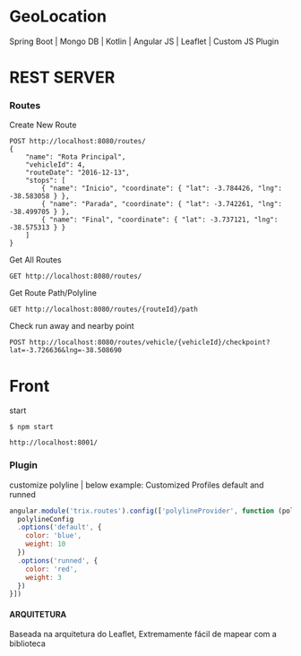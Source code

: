 # GeoLocation
Spring Boot | Mongo DB | Kotlin | Angular JS | Leaflet | Custom JS Plugin



# REST SERVER

### Routes
Create New Route
```http
POST http://localhost:8080/routes/
{
	"name": "Rota Principal",
	"vehicleId": 4,
	"routeDate": "2016-12-13",
	"stops": [
		{ "name": "Inicio", "coordinate": { "lat": -3.784426, "lng": -38.583058 } },
		{ "name": "Parada", "coordinate": { "lat": -3.742261, "lng": -38.499705 } },
		{ "name": "Final", "coordinate": { "lat": -3.737121, "lng": -38.575313 } }
	]
}

```
Get All Routes
```http
GET http://localhost:8080/routes/
```
Get Route Path/Polyline
```http
GET http://localhost:8080/routes/{routeId}/path
```
Check run away and nearby point
```http
POST http://localhost:8080/routes/vehicle/{vehicleId}/checkpoint?lat=-3.726636&lng=-38.508690
```

# Front

start
```http
$ npm start

http://localhost:8001/
```

### Plugin


customize polyline | below example: Customized Profiles default and runned
```javascript
angular.module('trix.routes').config(['polylineProvider', function (polylineConfig) {
  polylineConfig
  .options('default', {
    color: 'blue',
    weight: 10
  })
  .options('runned', {
    color: 'red',
    weight: 3
  })
}])
```


#### ARQUITETURA


Baseada na arquitetura do Leaflet, Extremamente fácil de mapear com a biblioteca
